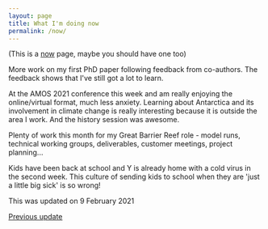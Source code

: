 ```yaml
---
layout: page
title: What I'm doing now
permalink: /now/
---
```


(This is a [now](http://nownownow.com/about) page, maybe you should have one too)

More work on my first PhD paper following feedback from co-authors. The feedback shows that I've still got a lot to learn.

At the AMOS 2021 conference this week and am really enjoying the online/virtual format, much less anxiety. Learning about Antarctica and its involvement in climate change is really interesting because it is outside the area I work. And the history session was awesome. 

Plenty of work this month for my Great Barrier Reef role - model runs, technical working groups, deliverables, customer meetings, project planning...

Kids have been back at school and Y is already home with a cold virus in the second week. This culture of sending kids to school when they are 'just a little big sick' is so wrong!

This was updated on 9 February 2021

[Previous update](/now-20200128/)

